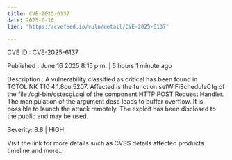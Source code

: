 ```yaml
---
title: CVE-2025-6137
date: 2025-6-16
lien: "https://cvefeed.io/vuln/detail/CVE-2025-6137"

---
```


CVE ID : CVE-2025-6137

Published :  June 16
2025
8:15 p.m. | 5 hours
1 minute ago

Description : A vulnerability classified as critical has been found in TOTOLINK T10 4.1.8cu.5207. Affected is the function setWiFiScheduleCfg of the file /cgi-bin/cstecgi.cgi of the component HTTP POST Request Handler. The manipulation of the argument desc leads to buffer overflow. It is possible to launch the attack remotely. The exploit has been disclosed to the public and may be used.

Severity: 8.8 | HIGH

Visit the link for more details
such as CVSS details
affected products
timeline
and more...
